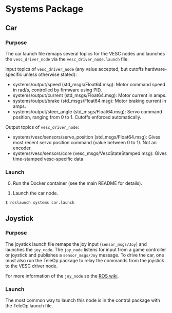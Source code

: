 # Systems Package

## Car

### Purpose

The car launch file remaps several topics for the VESC nodes and launches the `vesc_driver_node` via the `vesc_driver_node.launch` file.

Input topics of `vesc_driver_node` (any value accepted, but cutoffs hardware-specific unless otherwise stated):
 - systems/output/speed (std_msgs/Float64.msg): Motor command speed in rad/s, controlled by firmware using PID.
 - systems/output/current (std_msgs/Float64.msg): Motor current in amps.
 - systems/output/brake (std_msgs/Float64.msg): Motor braking current in amps.
 - systems/output/steer_angle (std_msgs/Float64.msg): Servo command position, ranging from 0 to 1. Cutoffs enforced automatically.

Output topics of `vesc_driver_node`:
 - systems/vesc/sensors/servo_position (std_msgs/Float64.msg): Gives most recent servo position command (value between 0 to 1). Not an encoder.
 - systems/vesc/sensors/core (vesc_msgs/VescStateStamped.msg): Gives time-stamped vesc-specific data

### Launch

0. Run the Docker container (see the main README for details).

1. Launch the car node.

```$ roslaunch systems car.launch```

## Joystick

### Purpose

The joystick launch file remaps the joy input (`sensor_msgs/Joy`) and launches the `joy_node`. The `joy_node` listens for input from a game controller or joystick and publishes a `sensor_msgs/Joy` message. To drive the car, one must also run the TeleOp package to relay the commands from the joystick to the VESC driver node.

For more information of the `joy_node` so the [ROS wiki](http://wiki.ros.org/joy).

### Launch

The most common way to launch this node is in the control package with the TeleOp launch file.
